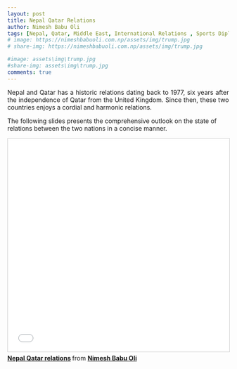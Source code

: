```yaml
---
layout: post
title: Nepal Qatar Relations
author: Nimesh Babu Oli
tags: [Nepal, Qatar, Middle East, International Relations , Sports Diplomacy, Labor Diplomacy]
# image: https://nimeshbabuoli.com.np/assets/img/trump.jpg
# share-img: https://nimeshbabuoli.com.np/assets/img/trump.jpg

#image: assets\img\trump.jpg
#share-img: assets\img\trump.jpg
comments: true
---
```


<p style='text-align: justify;'>Nepal and Qatar has a historic relations dating back to 1977, six years after the independence of Qatar from the United Kingdom. Since then, these two countries enjoys a cordial and harmonic relations.

The following slides presents the comprehensive outlook on the state of relations between the two nations in a concise manner.
</p>

<iframe src="//www.slideshare.net/slideshow/embed_code/key/lWIWPulsdmMF0A" width="595" height="485" frameborder="0" marginwidth="0" marginheight="0" scrolling="no" style="border:1px solid #CCC; border-width:1px; margin-bottom:5px; max-width: 100%;" allowfullscreen> </iframe> <div style="margin-bottom:5px"> <strong> <a href="//www.slideshare.net/NimeshBabuOli/nepal-qatar-relations" title="Nepal Qatar relations" target="_blank">Nepal Qatar relations</a> </strong> from <strong><a href="//www.slideshare.net/NimeshBabuOli" target="_blank">Nimesh Babu Oli</a></strong> </div>